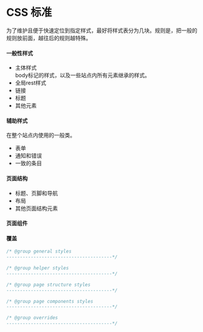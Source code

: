 # CSS 标准
为了维护且便于快速定位到指定样式，最好将样式表分为几块。规则是，把一般的规则放前面，越往后的规则越特殊。
#### 一般性样式
- 主体样式  
body标记的样式，以及一些站点内所有元素继承的样式。  
- 全局rest样式
- 链接
- 标题
- 其他元素
#### 辅助样式 
在整个站点内使用的一般类。  
- 表单
- 通知和错误
- 一致的条目

#### 页面结构
- 标题、页脚和导航
- 布局
- 其他页面结构元素
#### 页面组件
#### 覆盖
```css
/* @group general styles
---------------------------------------*/

/* @group helper styles
---------------------------------------*/

/* @group page structure styles
---------------------------------------*/

/* @group page components styles
---------------------------------------*/

/* @group overrides
---------------------------------------*/
```